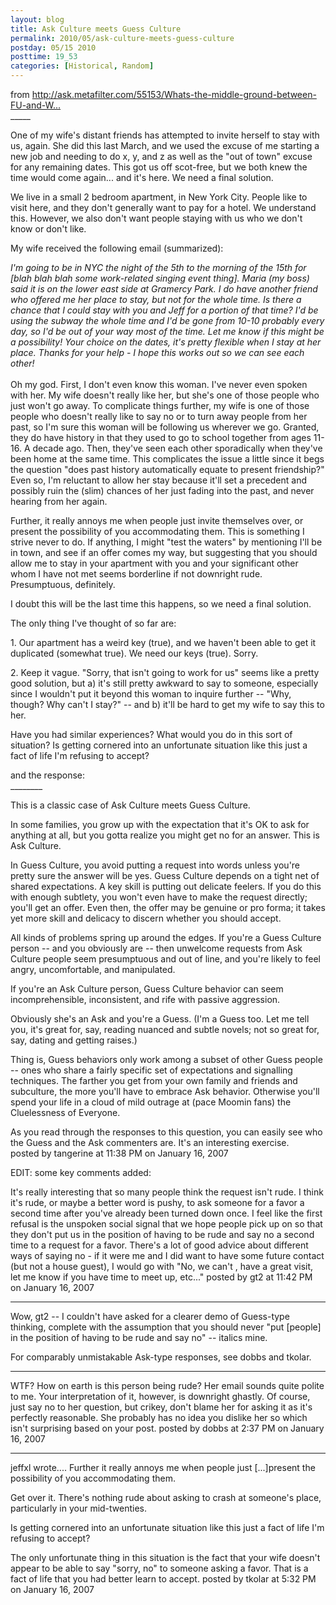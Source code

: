 ```yaml
---
layout: blog
title: Ask Culture meets Guess Culture
permalink: 2010/05/ask-culture-meets-guess-culture
postday: 05/15 2010
posttime: 19_53
categories: [Historical, Random]
---
```


<p>from <a href="http://ask.metafilter.com/55153/Whats-the-middle-ground-between-FU-and-Welcome" title="http://ask.metafilter.com/55153/Whats-the-middle-ground-between-FU-and-Welcome">http://ask.metafilter.com/55153/Whats-the-middle-ground-between-FU-and-W...</a><br />
_____</p>
<p>One of my wife's distant friends has attempted to invite herself to stay with us, again. She did this last March, and we used the excuse of me starting a new job and needing to do x, y, and z as well as the "out of town" excuse for any remaining dates. This got us off scot-free, but we both knew the time would come again... and it's here. We need a final solution.</p>
<p>We live in a small 2 bedroom apartment, in New York City. People like to visit here, and they don't generally want to pay for a hotel. We understand this. However, we also don't want people staying with us who we don't know or don't like.</p>
<p>My wife received the following email (summarized):</p>
<p><i>I'm going to be in NYC the night of the 5th to the morning of the 15th for [blah blah blah some work-related singing event thing]. Maria (my boss) said it is on the lower east side at Gramercy Park. I do have another friend who offered me her place to stay, but not for the whole time. Is there a chance that I could stay with you and Jeff for a portion of that time? I'd be using the subway the whole time and I'd be gone from 10-10 probably every day, so I'd be out of your way most of the time. Let me know if this might be a possibility! Your choice on the dates, it's pretty flexible when I stay at her place. Thanks for your help - I hope this works out so we can see each other!<br />
</i><br />
Oh my god. First, I don't even know this woman. I've never even spoken with her. My wife doesn't really like her, but she's one of those people who just won't go away. To complicate things further, my wife is one of those people who doesn't really like to say no or to turn away people from her past, so I'm sure this woman will be following us wherever we go. Granted, they do have history in that they used to go to school together from ages 11-16. A decade ago. Then, they've seen each other sporadically when they've been home at the same time. This complicates the issue a little since it begs the question "does past history automatically equate to present friendship?" Even so, I'm reluctant to allow her stay because it'll set a precedent and possibly ruin the (slim) chances of her just fading into the past, and never hearing from her again.</p>
<p>Further, it really annoys me when people just invite themselves over, or present the possibility of you accommodating them. This is something I strive never to do. If anything, I might "test the waters" by mentioning I'll be in town, and see if an offer comes my way, but suggesting that you should allow me to stay in your apartment with you and your significant other whom I have not met seems borderline if not downright rude. Presumptuous, definitely.</p>
<p>I doubt this will be the last time this happens, so we need a final solution.</p>
<p>The only thing I've thought of so far are:</p>
<p>1. Our apartment has a weird key (true), and we haven't been able to get it duplicated (somewhat true). We need our keys (true). Sorry.</p>
<p>2. Keep it vague. "Sorry, that isn't going to work for us" seems like a pretty good solution, but a) it's still pretty awkward to say to someone, especially since I wouldn't put it beyond this woman to inquire further -- "Why, though? Why can't I stay?" -- and b) it'll be hard to get my wife to say this to her.</p>
<p>Have you had similar experiences? What would you do in this sort of situation? Is getting cornered into an unfortunate situation like this just a fact of life I'm refusing to accept? </p>
<p>and the response:<br />
________</p>
<p>This is a classic case of Ask Culture meets Guess Culture.</p>
<p>In some families, you grow up with the expectation that it's OK to ask for anything at all, but you gotta realize you might get no for an answer. This is Ask Culture.</p>
<p>In Guess Culture, you avoid putting a request into words unless you're pretty sure the answer will be yes. Guess Culture depends on a tight net of shared expectations. A key skill is putting out delicate feelers. If you do this with enough subtlety, you won't even have to make the request directly; you'll get an offer. Even then, the offer may be genuine or pro forma; it takes yet more skill and delicacy to discern whether you should accept.</p>
<p>All kinds of problems spring up around the edges. If you're a Guess Culture person -- and you obviously are -- then unwelcome requests from Ask Culture people seem presumptuous and out of line, and you're likely to feel angry, uncomfortable, and manipulated.</p>
<p>If you're an Ask Culture person, Guess Culture behavior can seem incomprehensible, inconsistent, and rife with passive aggression.</p>
<p>Obviously she's an Ask and you're a Guess. (I'm a Guess too. Let me tell you, it's great for, say, reading nuanced and subtle novels; not so great for, say, dating and getting raises.)</p>
<p>Thing is, Guess behaviors only work among a subset of other Guess people -- ones who share a fairly specific set of expectations and signalling techniques. The farther you get from your own family and friends and subculture, the more you'll have to embrace Ask behavior. Otherwise you'll spend your life in a cloud of mild outrage at (pace Moomin fans) the Cluelessness of Everyone.</p>
<p>As you read through the responses to this question, you can easily see who the Guess and the Ask commenters are. It's an interesting exercise.<br />
posted by tangerine at 11:38 PM on January 16, 2007</p>

EDIT: some key comments added:


It's really interesting that so many people think the request isn't rude. I think it's rude, or maybe a better word is pushy, to ask someone for a favor a second time after you've already been turned down once. I feel like the first refusal is the unspoken social signal that we hope people pick up on so that they don't put us in the position of having to be rude and say no a second time to a request for a favor. 
There's a lot of good advice about different ways of saying no - if it were me and I did want to have some future contact (but not a house guest), I would go with "No, we can't , have a great visit, let me know if you have time to meet up, etc..."
posted by gt2 at 11:42 PM on January 16, 2007

<hr>

Wow, gt2 -- I couldn't have asked for a clearer demo of Guess-type thinking, complete with the assumption that you should never "put [people] in the position of having to be rude and say no" -- italics mine. 

For comparably unmistakable Ask-type responses, see dobbs and tkolar.

<hr>

WTF? How on earth is this person being rude? Her email sounds quite polite to me. Your interpretation of it, however, is downright ghastly. Of course, just say no to her question, but crikey, don't blame her for asking it as it's perfectly reasonable. She probably has no idea you dislike her so which isn't surprising based on your post.
posted by dobbs at 2:37 PM on January 16, 2007

<hr>

jeffxl wrote....
Further it really annoys me when people just [...]present the possibility of you accommodating them.

Get over it. There's nothing rude about asking to crash at someone's place, particularly in your mid-twenties. 

Is getting cornered into an unfortunate situation like this just a fact of life I'm refusing to accept?

The only unfortunate thing in this situation is the fact that your wife doesn't appear to be able to say "sorry, no" to someone asking a favor. That is a fact of life that you had better learn to accept.
posted by tkolar at 5:32 PM on January 16, 2007
